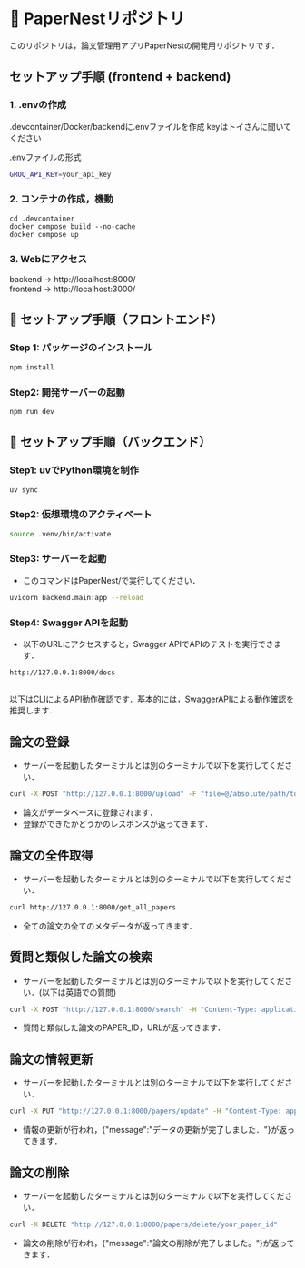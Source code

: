 # 🎯 PaperNestリポジトリ

このリポジトリは，論文管理用アプリPaperNestの開発用リポジトリです．

## セットアップ手順 (frontend + backend)

### 1. .envの作成
.devcontainer/Docker/backendに.envファイルを作成
keyはトイさんに聞いてください

.envファイルの形式
```bash
GROQ_API_KEY=your_api_key

```

### 2. コンテナの作成，機動

```bach
cd .devcontainer
docker compose build --no-cache
docker compose up
```

### 3. Webにアクセス

backend -> http://localhost:8000/  
frontend -> http://localhost:3000/  



## 🚀 セットアップ手順（フロントエンド）

### Step 1: パッケージのインストール

```bash
npm install
```

### Step2: 開発サーバーの起動
```bash
npm run dev
```

## 🚀 セットアップ手順（バックエンド）
### Step1: uvでPython環境を制作
```bash
uv sync
```

### Step2: 仮想環境のアクティベート
```bash
source .venv/bin/activate
```

### Step3: サーバーを起動
- このコマンドはPaperNest/で実行してください．
```bash
uvicorn backend.main:app --reload
```

### Step4: Swagger APIを起動
- 以下のURLにアクセスすると，Swagger APIでAPIのテストを実行できます．
```
http://127.0.0.1:8000/docs
```

##
以下はCLIによるAPI動作確認です．基本的には，SwaggerAPIによる動作確認を推奨します．

## 論文の登録
- サーバーを起動したターミナルとは別のターミナルで以下を実行してください．
```bash
curl -X POST "http://127.0.0.1:8000/upload" -F "file=@/absolute/path/to/your/pdf" -F "category=your_research_category"
```
- 論文がデータベースに登録されます．
- 登録ができたかどうかのレスポンスが返ってきます．

## 論文の全件取得
- サーバーを起動したターミナルとは別のターミナルで以下を実行してください．
```bash
curl http://127.0.0.1:8000/get_all_papers
```
- 全ての論文の全てのメタデータが返ってきます．

## 質問と類似した論文の検索
- サーバーを起動したターミナルとは別のターミナルで以下を実行してください．(以下は英語での質問)
```bash
curl -X POST "http://127.0.0.1:8000/search" -H "Content-Type: application/json" -d '{"question": "(Please input your query)", "lang": "en"}'
```
- 質問と類似した論文のPAPER_ID，URLが返ってきます．

## 論文の情報更新
- サーバーを起動したターミナルとは別のターミナルで以下を実行してください．
```bash
curl -X PUT "http://127.0.0.1:8000/papers/update" -H "Content-Type: application/json" -d '{"paper_id": "your_paper_id", "field": "field_you_want_to_update", "value": destination_value}'
```
- 情報の更新が行われ，{"message":"データの更新が完了しました．"}が返ってきます．

## 論文の削除
- サーバーを起動したターミナルとは別のターミナルで以下を実行してください．
```bash
curl -X DELETE "http://127.0.0.1:8000/papers/delete/your_paper_id"
```
- 論文の削除が行われ，{"message":"論文の削除が完了しました。"}が返ってきます．
